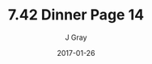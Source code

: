 ---
title: '7.42 Dinner Page 14'
alt: 'Mysteries of the Arcana'
date: '2017-01-26'
author: 'J Gray'
artist: 'Keira'
chapter: '7 Tales of the Arcana'
filler: false
---